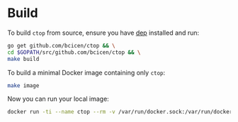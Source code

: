 # Build

To build `ctop` from source, ensure you have [dep](https://github.com/golang/dep) installed and run:

```bash
go get github.com/bcicen/ctop && \
cd $GOPATH/src/github.com/bcicen/ctop && \
make build
```

To build a minimal Docker image containing only `ctop`:
```bash
make image
```

Now you can run your local image:

```bash
docker run -ti --name ctop --rm -v /var/run/docker.sock:/var/run/docker.sock ctop
```
